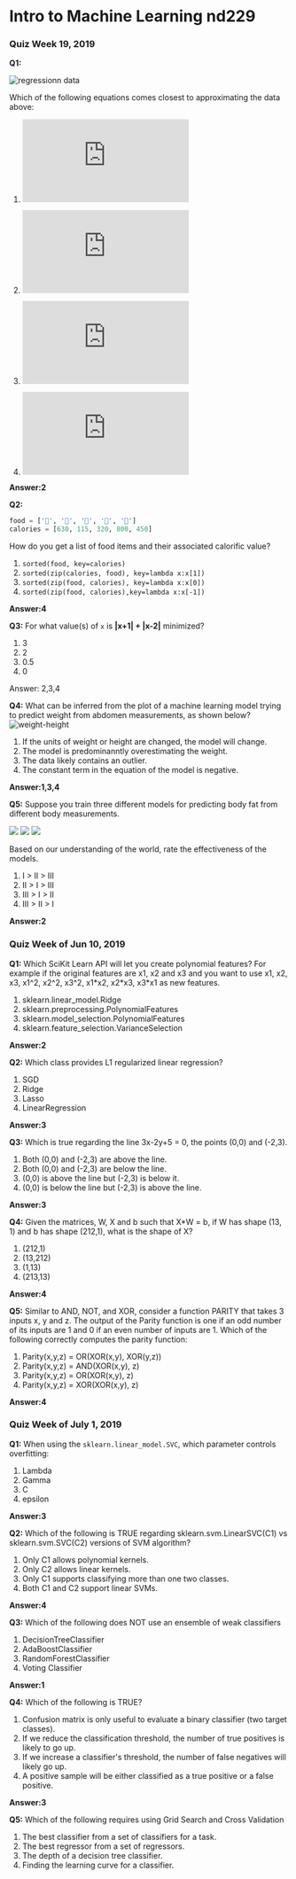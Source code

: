 # Intro to Machine Learning nd229

### Quiz Week 19, 2019

**Q1:**

![regressionn data](data.png)

Which of the following equations comes closest to approximating the data above:
1. ![linear](http://www.sciweavers.org/tex2img.php?eq=%5Chat%20y%20%3D%20w_0%20%2B%20w_1%20%2A%20x&bc=White&fc=Black&im=png&fs=12&ff=arev&edit=0)

2. ![Quadratic](http://www.sciweavers.org/tex2img.php?eq=%5Chat%20y%20%3D%20w_0%20%2B%20w_1%20%2A%20x%20%2B%20w_2%20%2Ax%5E2&bc=White&fc=Black&im=png&fs=12&ff=arev&edit=0)

3. ![Sublinear](http://www.sciweavers.org/tex2img.php?eq=%5Chat%20y%20%3D%20w_0%20%2B%20w_1%20%2A%20x%20%2B%20w_2%20%2A%20%5Csqrt%20x%20&bc=White&fc=Black&im=png&fs=12&ff=arev&edit=0)

4. ![Cubic](http://www.sciweavers.org/tex2img.php?eq=%5Chat%20y%20%3D%20w_0%20%2B%20w_1%20%2A%20x%20%2B%20w_2%20%2Ax%5E2%20%2B%20w_3%20%2Ax%5E3&bc=White&fc=Black&im=png&fs=12&ff=arev&edit=0)

**Answer:2**

**Q2:**
```Python
food = ['🍕', '🥗', '🌯', '🧀', '🍔']
calories = [630, 115, 320, 800, 450]
```
How do you get a list of food items and their associated calorific value?

1. `sorted(food, key=calories)`
2. `sorted(zip(calories, food), key=lambda x:x[1])`
3. `sorted(zip(food, calories), key=lambda x:x[0])`
4. `sorted(zip(food, calories),key=lambda x:x[-1])` 

**Answer:4**

**Q3:**
For what value(s) of `x` is **|x+1| + |x-2|** minimized?
1. 3
2. 2
3. 0.5
4. 0

Answer: 2,3,4

**Q4:**
What can be inferred from the plot of a machine learning model trying to predict weight from abdomen measurements, as shown below?
![weight-height](absolute.png)

1. If the units of weight or height are changed, the model will change.
2. The model is predominanntly overestimating the weight.
3. The data likely contains an outlier.
4. The constant term in the equation of the model is negative.

**Answer:1,3,4**


**Q5:**
Suppose you train three different models for predicting body fat from different body measurements.

![](intermediate-fit.png)
![](well-fit.png)
![](bad-fit.png)

Based on our understanding of the world, rate the effectiveness of the models.

1. I > II > III
2. II > I > III
3. III > I > II
4. III > II > I

**Answer:2**


### Quiz Week of Jun 10, 2019

**Q1:**
Which SciKit Learn API will let you create polynomial features? For example if the original features are x1, x2 and x3 and you want to use x1, x2, x3, x1^2, x2^2, x3^2, x1\*x2, x2\*x3, x3\*x1 as new features.

1. sklearn.linear_model.Ridge
2. sklearn.preprocessing.PolynomialFeatures
3. sklearn.model_selection.PolynomialFeatures
4. sklearn.feature_selection.VarianceSelection

**Answer:2**

**Q2:**
Which class provides L1 regularized linear regression?

1. SGD
2. Ridge
3. Lasso
4. LinearRegression

**Answer:3**

**Q3:**
Which is true regarding the line 3x-2y+5 = 0, the points (0,0) and (-2,3).

1. Both (0,0) and (-2,3) are above the line.
2. Both (0,0) and (-2,3) are below the line.
3. (0,0) is above the line but (-2,3) is below it.
4. (0,0) is below the line but (-2,3) is above the line.

**Answer:3**

**Q4:**
Given the matrices, W, X and b such that X\*W = b, if W has shape (13, 1) and b has shape (212,1), what is the shape of X?

1. (212,1)
2. (13,212)
3. (1,13)
4. (213,13)

**Answer:4**

**Q5:**
Similar to AND, NOT, and XOR, consider a function PARITY that takes 3 inputs x, y and z. The output of the Parity function is one if an odd number of its inputs are 1 and 0 if an even number of inputs are 1. Which of the following correctly computes the parity function:

1. Parity(x,y,z) = OR(XOR(x,y), XOR(y,z))
2. Parity(x,y,z) = AND(XOR(x,y), z)
3. Parity(x,y,z) = OR(XOR(x,y), z)
4. Parity(x,y,z) = XOR(XOR(x,y), z)

**Answer:4**


### Quiz Week of July 1, 2019

**Q1:** When using the `sklearn.linear_model.SVC`, which parameter controls overfitting:

1. Lambda
2. Gamma
3. C
4. epsilon

**Answer:3**

**Q2:** Which of the following is TRUE regarding sklearn.svm.LinearSVC(C1) vs sklearn.svm.SVC(C2) versions of SVM algorithm?

1. Only C1 allows polynomial kernels.
2. Only C2 allows linear kernels.
3. Only C1 supports classifying more than one two classes.
4. Both C1 and C2 support linear SVMs.

**Answer:4**


**Q3:** Which of the following does NOT use an ensemble of weak classifiers

1. DecisionTreeClassifier
2. AdaBoostClassifier
3. RandomForestClassifier
4. Voting Classifier

**Answer:1**

**Q4:** Which of the following is TRUE?

1. Confusion matrix is only useful to evaluate a binary classifier (two target classes).
2. If we reduce the classification threshold, the number of true positives is likely to go up.
3. If we increase a classifier's threshold, the number of false negatives will likely go up.
4. A positive sample will be either classified as a true positive or a false positive.

**Answer:3**


**Q5:** Which of the following requires using Grid Search and Cross Validation

1. The best classifier from a set of classifiers for a task.
2. The best regressor from a set of regressors.
3. The depth of a decision tree classifier.
4. Finding the learning curve for a classifier.
